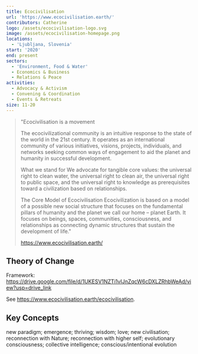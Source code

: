 ```yaml
---
title: Ecocivilisation
url: 'https://www.ecocivilisation.earth/'
contributors: Catherine
logo: /assets/ecocivilisation-logo.svg
image: /assets/ecocivilisation-homepage.png
locations:
  - 'Ljubljana, Slovenia'
start: '2020'
end: present
sectors:
  - 'Environment, Food & Water'
  - Economics & Business
  - Relations & Peace
activities:
  - Advocacy & Activism
  - Convening & Coordination
  - Events & Retreats
size: 11-20
---
```

> "Ecocivilisation is a movement
> 
> The ecocivilizational community is an intuitive response to the state of the world in the 21st century. It operates as an international community of various initiatives, visions, projects, individuals, and networks seeking common ways of engagement to aid the planet and humanity in successful development.
> 
> What we stand for
> We advocate for tangible core values: the universal right to clean water, the universal right to clean air, the universal right to public space, and the universal right to knowledge as prerequisites toward a civilization based on relationships.
> 
> The Core Model of Ecocivilisation
> Ecocivilization is based on a model of a possible new social structure that focuses on the fundamental pillars of humanity and the planet we call our home – planet Earth. It focuses on beings, spaces, communities, consciousness, and relationships as connecting dynamic structures that sustain the development of life."
> 
> https://www.ecocivilisation.earth/

## Theory of Change

Framework: https://drive.google.com/file/d/1UKESV1NZTi1vIJnZqcW6cDXLZRhbWeAd/view?usp=drive_link 

See https://www.ecocivilisation.earth/ecocivilisation.  

## Key Concepts

new paradigm; emergence; thriving; wisdom; love; new civilisation; reconnection with Nature; reconnection with higher self; evolutionary consciousness; collective intelligence; conscious/intentional evolution
